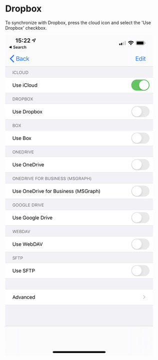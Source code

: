 # Dropbox

To synchronize with Dropbox, press the cloud icon and select the 'Use Dropbox' checkbox.

![Cloud provider page](../../.gitbook/assets/image%20%288%29.png)

